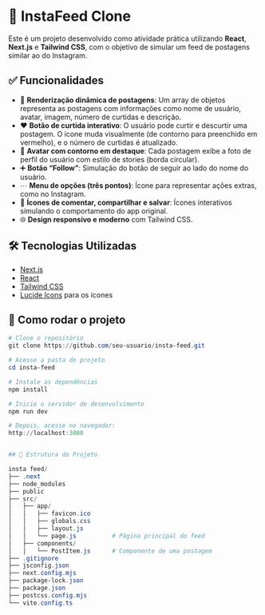 # 📸 InstaFeed Clone

Este é um projeto desenvolvido como atividade prática utilizando **React**, **Next.js** e **Tailwind CSS**, com o objetivo de simular um feed de postagens similar ao do Instagram.

## ✅ Funcionalidades

- 🔄 **Renderização dinâmica de postagens**: Um array de objetos representa as postagens com informações como nome de usuário, avatar, imagem, número de curtidas e descrição.
- ❤️ **Botão de curtida interativo**: O usuário pode curtir e descurtir uma postagem. O ícone muda visualmente (de contorno para preenchido em vermelho), e o número de curtidas é atualizado.
- 👤 **Avatar com contorno em destaque**: Cada postagem exibe a foto de perfil do usuário com estilo de stories (borda circular).
- ➕ **Botão “Follow”**: Simulação do botão de seguir ao lado do nome do usuário.
- ⋯ **Menu de opções (três pontos)**: Ícone para representar ações extras, como no Instagram.
- 💬 **Ícones de comentar, compartilhar e salvar**: Ícones interativos simulando o comportamento do app original.
- 🌐 **Design responsivo e moderno** com Tailwind CSS.

## 🛠 Tecnologias Utilizadas

- [Next.js](https://nextjs.org/)
- [React](https://reactjs.org/)
- [Tailwind CSS](https://tailwindcss.com/)
- [Lucide Icons](https://lucide.dev/) para os ícones

## 🚀 Como rodar o projeto


```powershell
# Clone o repositório
git clone https://github.com/seu-usuario/insta-feed.git

# Acesse a pasta do projeto
cd insta-feed

# Instale as dependências
npm install

# Inicie o servidor de desenvolvimento
npm run dev

# Depois, acesse no navegador: 
http://localhost:3000


## 📂 Estrutura do Projeto

insta feed/
├── .next
├── node_modules
├── public
├── src/
│   ├── app/
│   │   ├── favicon.ico
│   │   ├── globals.css
│   │   ├── layout.js
│   │   └── page.js          # Página principal do feed
│   ├── components/
│   │   └── PostItem.js      # Componente de uma postagem
├── .gitignore
├── jsconfig.json
├── next.config.mjs
├── package-lock.json
├── package.json
├── postcss.config.mjs
└── vite.config.ts
